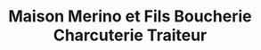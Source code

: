 ---
title: "Maison Merino et Fils Boucherie Charcuterie Traiteur"
url: /montelimar/maison-merino-et-fils-boucherie-charcuterie-traiteur/
shop: boucherie
---